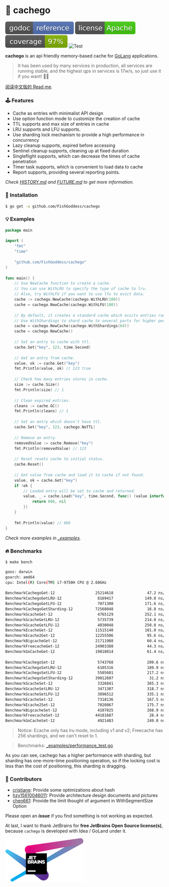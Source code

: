# 🍰 cachego

[![Go Doc](_icons/godoc.svg)](https://pkg.go.dev/github.com/FishGoddess/cachego)
[![License](_icons/license.svg)](https://www.apache.org/licenses/LICENSE-2.0.html)
[![License](_icons/coverage.svg)](_icons/coverage.svg)
![Test](https://github.com/FishGoddess/cachego/actions/workflows/test.yml/badge.svg)

**cachego** is an api friendly memory-based cache for [GoLang](https://golang.org) applications.

> It has been used by many services in production, all services are running stable, and the highest qps in services is
> 17w/s, so just use it if you want! 👏🏻

[阅读中文版的 Read me](./README.md).

### 🕹 Features

* Cache as entries with minimalist API design
* Use option function mode to customize the creation of cache
* TTL supports and max size of entries in cache
* LRU supports and LFU supports.
* Use sharding lock mechanism to provide a high performance in concurrency
* Lazy cleanup supports, expired before accessing
* Sentinel cleanup supports, cleaning up at fixed duration
* Singleflight supports, which can decrease the times of cache penetration
* Timer task supports, which is convenient to load data to cache
* Report supports, providing several reporting points.

_Check [HISTORY.md](./HISTORY.md) and [FUTURE.md](./FUTURE.md) to get more information._

### 🚀 Installation

```bash
$ go get -u github.com/FishGoddess/cachego
```

### 💡 Examples

```go
package main

import (
	"fmt"
	"time"

	"github.com/FishGoddess/cachego"
)

func main() {
	// Use NewCache function to create a cache.
	// You can use WithLRU to specify the type of cache to lru.
	// Also, try WithLFU if you want to use lfu to evict data.
	cache := cachego.NewCache(cachego.WithLRU(100))
	cache = cachego.NewCache(cachego.WithLFU(100))

	// By default, it creates a standard cache which evicts entries randomly.
	// Use WithShardings to shard cache to several parts for higher performance.
	cache = cachego.NewCache(cachego.WithShardings(64))
	cache = cachego.NewCache()

	// Set an entry to cache with ttl.
	cache.Set("key", 123, time.Second)

	// Get an entry from cache.
	value, ok := cache.Get("key")
	fmt.Println(value, ok) // 123 true

	// Check how many entries stores in cache.
	size := cache.Size()
	fmt.Println(size) // 1

	// Clean expired entries.
	cleans := cache.GC()
	fmt.Println(cleans) // 1

	// Set an entry which doesn't have ttl.
	cache.Set("key", 123, cachego.NoTTL)

	// Remove an entry.
	removedValue := cache.Remove("key")
	fmt.Println(removedValue) // 123

	// Reset resets cache to initial status.
	cache.Reset()

	// Get value from cache and load it to cache if not found.
	value, ok = cache.Get("key")
	if !ok {
		// Loaded entry will be set to cache and returned.
		value, _ = cache.Load("key", time.Second, func() (value interface{}, err error) {
			return 666, nil
		})
	}

	fmt.Println(value) // 666
}
```

_Check more examples in [_examples](./_examples)._

### 🔥 Benchmarks

```bash
$ make bench
```

```bash
goos: darwin
goarch: amd64
cpu: Intel(R) Core(TM) i7-9750H CPU @ 2.60GHz

BenchmarkCachegoGet-12                  25214618               47.2 ns/op             0 B/op          0 allocs/op
BenchmarkCachegoGetLRU-12                8169417              149.0 ns/op             0 B/op          0 allocs/op
BenchmarkCachegoGetLFU-12                7071300              171.6 ns/op             0 B/op          0 allocs/op
BenchmarkCachegoGetSharding-12          72568048               16.8 ns/op             0 B/op          0 allocs/op
BenchmarkGcacheGet-12                    4765129              252.1 ns/op            16 B/op          1 allocs/op
BenchmarkGcacheGetLRU-12                 5735739              214.0 ns/op            16 B/op          1 allocs/op
BenchmarkGcacheGetLFU-12                 4830048              250.8 ns/op            16 B/op          1 allocs/op
BenchmarkEcacheGet-12                   11515140              101.0 ns/op             0 B/op          0 allocs/op
BenchmarkEcache2Get-12                  12255506               95.6 ns/op             0 B/op          0 allocs/op
BenchmarkBigcacheGet-12                 21711988               60.4 ns/op             7 B/op          2 allocs/op
BenchmarkFreecacheGet-12                24903388               44.3 ns/op            27 B/op          2 allocs/op
BenchmarkGoCacheGet-12                  19818014               61.4 ns/op             0 B/op          0 allocs/op

BenchmarkCachegoSet-12                   5743768               209.6 ns/op           16 B/op          1 allocs/op
BenchmarkCachegoSetLRU-12                6105316               189.9 ns/op           16 B/op          1 allocs/op
BenchmarkCachegoSetLFU-12                5505601               217.2 ns/op           16 B/op          1 allocs/op
BenchmarkCachegoSetSharding-12          39012607                31.2 ns/op           16 B/op          1 allocs/op
BenchmarkGcacheSet-12                    3326841               365.3 ns/op           56 B/op          3 allocs/op
BenchmarkGcacheSetLRU-12                 3471307               318.7 ns/op           56 B/op          3 allocs/op
BenchmarkGcacheSetLFU-12                 3896512               335.1 ns/op           56 B/op          3 allocs/op
BenchmarkEcacheSet-12                    7318136               167.5 ns/op           32 B/op          2 allocs/op
BenchmarkEcache2Set-12                   7020867               175.7 ns/op           32 B/op          2 allocs/op
BenchmarkBigcacheSet-12                  4107825               268.9 ns/op           55 B/op          0 allocs/op
BenchmarkFreecacheSet-12                44181687                28.4 ns/op            0 B/op          0 allocs/op
BenchmarkGoCacheSet-12                   4921483               249.0 ns/op           16 B/op          1 allocs/op
```

> Notice: Ecache only has lru mode, including v1 and v2; Freecache has 256 shardings, and we can't reset to 1.

> Benchmarks: [_examples/performance_test.go](./_examples/performance_test.go)

As you can see, cachego has a higher performance with sharding, but sharding has one-more-time positioning
operation, so if the locking cost is less than the cost of positioning, this sharding is dragging.

### 👥 Contributors

* [cristiane](https://gitee.com/cristiane): Provide some optimizations about hash
* [hzy15610046011](https://gitee.com/hzy15610046011): Provide architecture design documents and pictures
* [chen661](https://gitee.com/chen661): Provide the limit thought of argument in WithSegmentSize Option

Please open an _**issue**_ if you find something is not working as expected.

At last, I want to thank JetBrains for **free JetBrains Open Source license(s)**, because `cachego` is developed with
Idea / GoLand under it.

<a href="https://www.jetbrains.com/?from=cachego" target="_blank"><img src="./_icons/jetbrains.png" width="250"/></a>
